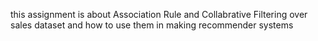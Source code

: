 this assignment is about Association Rule and Collabrative Filtering over sales dataset and how to use them in making recommender systems
